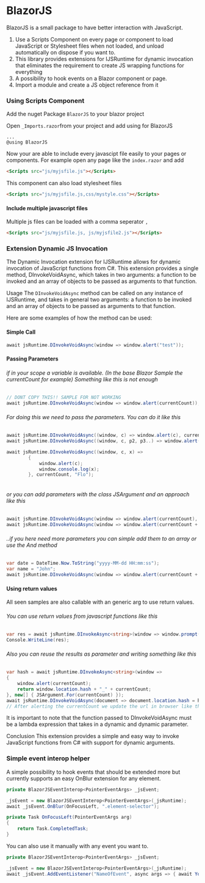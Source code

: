 # BlazorJS
BlazorJS is a small package to have better interaction with JavaScript.

1. Use a Scripts Component on every page or component to load JavaScript or Stylesheet files when not loaded, and unload automatically on dispose if you want to.
2. This library provides extensions for IJSRuntime for dynamic invocation that eliminates the requirement to create JS wrapping functions for everything
3. A possibility to hook events on a Blazor component or page.
4. Import a module and create a JS object reference from it


### Using Scripts Component

Add the nuget Package `BlazorJS` to your blazor project

Open `_Imports.razor`from your project and add using for BlazorJS

```
...
@using BlazorJS

```

Now your are able to include every javascipt file easily to your pages or components. 
For example open any page like the `index.razor` and add 

```html
<Scripts src="js/myjsfile.js"></Scripts>
```

This component can also load stylesheet files

```html
<Scripts src="js/myjsfile.js,css/mystyle.css"></Scripts>
```


#### Include multiple javascript files
Multiple js files can be loaded with a comma seperator `,`

```html
<Scripts src="js/myjsfile.js, js/myjsfile2.js"></Scripts>
```

### Extension Dynamic JS Invocation

The Dynamic Invocation extension for IJSRuntime allows for dynamic invocation of JavaScript functions from C#. This extension provides a single method, DInvokeVoidAsync, which takes in two arguments: a function to be invoked and an array of objects to be passed as arguments to that function.

Usage
The `DInvokeVoidAsync` method can be called on any instance of IJSRuntime, and takes in general two arguments: a function to be invoked and an array of objects to be passed as arguments to that function.

Here are some examples of how the method can be used:

#### Simple Call
```csharp
await jsRuntime.DInvokeVoidAsync(window => window.alert("test"));
```

#### Passing Parameters 
###### if in your scope a variable is available. (In the base Blazor Sample the currentCount for example) Something like this is not enough
```csharp
// DONT COPY THIS!! SAMPLE FOR NOT WORKING
await jsRuntime.DInvokeVoidAsync(window => window.alert(currentCount));
```

###### For doing this we need to pass the parameters. You can do it like this
```csharp
await jsRuntime.DInvokeVoidAsync((window, c) => window.alert(c), currentCount);
await jsRuntime.DInvokeVoidAsync((window, c, p2, p3..) => window.alert(c), currentCount, param2, param3, ...);
```

```csharp
await jsRuntime.DInvokeVoidAsync((window, c, x) =>
        {
            window.alert(c);
            window.console.log(x);
        }, currentCount, "Flo");
		
```


###### or you can add parameters with the class JSArgument and an approach like this
```csharp
await jsRuntime.DInvokeVoidAsync(window => window.alert(currentCount), JSArgument.For(currentCount).ToArray());
await jsRuntime.DInvokeVoidAsync(window => window.alert(currentCount + " - " + date + name), JSArgument.For(currentCount).And(date).And(name));
```

###### ..if you here need more parameters you can simple add them to an array or use the And method
```csharp
var date = DateTime.Now.ToString("yyyy-MM-dd HH:mm:ss");
var name = "John";
await jsRuntime.DInvokeVoidAsync(window => window.alert(currentCount + " - " + date + name), JSArgument.For(currentCount).And(date).And(name));
```

#### Using return values

All seen samples are also callable with an generic arg to use return values.

###### You can use return values from javascript functions like this
```csharp
var res = await jsRuntime.DInvokeAsync<string>(window => window.prompt());
Console.WriteLine(res);
```

###### Also you can reuse the results as parameter and writing something like this
```csharp
var hash = await jsRuntime.DInvokeAsync<string>(window =>
{
    window.alert(currentCount);
    return window.location.hash + "_" + currentCount;
}, new[] { JSArgument.For(currentCount) });
await jsRuntime.DInvokeVoidAsync(document => document.location.hash = hash, new[] { JSArgument.For(hash) });
// After alerting the currentCount we update the url in browser like this #1_2_3_4...
```

It is important to note that the function passed to DInvokeVoidAsync must be a lambda expression that takes in a dynamic and dynamic parameter.

Conclusion
This extension provides a simple and easy way to invoke JavaScript functions from C# with support for dynamic arguments. 

### Simple event interop helper 
A simple possibility to hook events that should be extended more but currently supports an easy OnBlur extension for any element.

```c#
private BlazorJSEventInterop<PointerEventArgs> _jsEvent;

_jsEvent = new BlazorJSEventInterop<PointerEventArgs>(_jsRuntime);
await _jsEvent.OnBlur(OnFocusLeft, ".element-selector");

private Task OnFocusLeft(PointerEventArgs arg)
{
    return Task.CompletedTask;
}
```

You can also use it manually with any event you want to.

```c#
private BlazorJSEventInterop<PointerEventArgs> _jsEvent;

_jsEvent = new BlazorJSEventInterop<PointerEventArgs>(_jsRuntime);
await _jsEvent.AddEventListener("NameOfEvent", async args => { await YourCallBack(); }, ".element-selector");

```